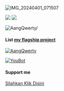 ![IMG_20240401_071507](https://github.com/AangQwerty/AangQwerty/assets/163013943/2ba1c99f-1676-4627-9f1d-f35235a14660)

[![](https://img.shields.io/badge/Github-black?logo=Github&logoColor=black&labelColor=white)](https://github.com/AangQwerty)   [![](https://img.shields.io/badge/WhatsApp-Green?logo=WhatsApp&logoColor=Green&labelColor=white)](https://wa.me/6283177721763/) 

<p align=left> <img src=https://komarev.com/ghpvc/?username=AangQwerty alt=AangQwerty/> </p>

#### List [my flagship project]()
<a href="https://github.com/AangQwerty/AangQwerty"><img title="AangQwerty" src="https://github-readme-stats.vercel.app/api/pin/?username=AangQwerty&repo=AangQwerty&theme=vision-friendly-white"></a>

<a href="https://github.com/AangQwerty/YouBot"><img title="YouBot" src="https://github-readme-stats.vercel.app/api/pin/?username=AangQwerty&repo=YouBot&theme=vision-friendly-white"></a>

#### Support me
<a href="https://sociabuzz.com/angskizofrenia">Silahkan Klik Disini</a>
